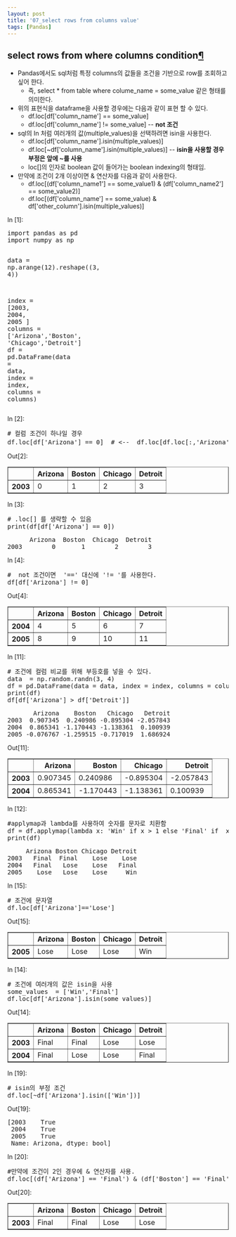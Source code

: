 ```yaml
---
layout: post
title: '07_select rows from columns value'
tags: [Pandas]
---
```

<div class="prompt input_prompt">
</div>
<div class="inner_cell">
<div class="text_cell_render border-box-sizing rendered_html">
<h2 id="select-rows-from-where-columns-condition">select rows from where columns condition<a class="anchor-link" href="#select-rows-from-where-columns-condition">&#182;</a></h2><ul>
<li>Pandas에서도 sql처럼 특정 columns의 값들을 조건을 기반으로 row를 조회하고 싶어 한다.  <ul>
<li>즉, select * from table where colume_name = some_value 같은 형태를 의미한다.</li>
</ul>
</li>
<li>위의 표현식을 dataframe을 사용할 경우에는 다음과 같이 표현 할 수 있다.  <ul>
<li>df.loc[df['column_name'] == some_value] </li>
<li>df.loc[df['column_name'] != some_value]     -- <strong> not 조건 </strong></li>
</ul>
</li>
<li>sql의 In 처럼 여러개의 값(multiple_values)을 선택하려면 isin을 사용한다. <ul>
<li>df.loc[df['column_name'].isin(multiple_values)]   </li>
<li>df.loc[~df['column_name'].isin(multiple_values)]    -- <strong> isin을 사용할 경우 부정은 앞에 ~를 사용   </strong> </li>
<li>loc[]의 인자로 boolean 값이 들어가는 boolean indexing의 형태임.</li>
</ul>
</li>
<li>만약에 조건이 2개 이상이면 &amp; 연산자를 다음과 같이 사용한다.<ul>
<li>df.loc[(df['column_name1'] == some_value1) &amp; (df['column_name2'] == some_value2)]</li>
<li>df.loc[(df['column_name'] == some_value) &amp; df['other_column'].isin(multiple_values)]</li>
</ul>
</li>
</ul>

</div>
</div>
</div>
<div class="cell border-box-sizing code_cell rendered">
<div class="input">
<div class="prompt input_prompt">In&nbsp;[1]:</div>
<div class="inner_cell">
    <div class="input_area">
<div class=" highlight hl-ipython3"><pre><span></span><span class="kn">import</span> <span class="nn">pandas</span> <span class="k">as</span> <span class="nn">pd</span>
<span class="kn">import</span> <span class="nn">numpy</span> <span class="k">as</span> <span class="nn">np</span>

<span class="n">data</span>  <span class="o">=</span> <span class="n">np</span><span class="o">.</span><span class="n">arange</span><span class="p">(</span><span class="mi">12</span><span class="p">)</span><span class="o">.</span><span class="n">reshape</span><span class="p">((</span><span class="mi">3</span><span class="p">,</span> <span class="mi">4</span><span class="p">))</span>

<span class="n">index</span> <span class="o">=</span> <span class="p">[</span><span class="mi">2003</span><span class="p">,</span> <span class="mi">2004</span><span class="p">,</span> <span class="mi">2005</span> <span class="p">]</span>
<span class="n">columns</span> <span class="o">=</span> <span class="p">[</span><span class="s1">&#39;Arizona&#39;</span><span class="p">,</span><span class="s1">&#39;Boston&#39;</span><span class="p">,</span> <span class="s1">&#39;Chicago&#39;</span><span class="p">,</span><span class="s1">&#39;Detroit&#39;</span><span class="p">]</span>
<span class="n">df</span> <span class="o">=</span> <span class="n">pd</span><span class="o">.</span><span class="n">DataFrame</span><span class="p">(</span><span class="n">data</span> <span class="o">=</span> <span class="n">data</span><span class="p">,</span> <span class="n">index</span> <span class="o">=</span> <span class="n">index</span><span class="p">,</span> <span class="n">columns</span> <span class="o">=</span> <span class="n">columns</span><span class="p">)</span>
</pre></div>

</div>
</div>
</div>

</div>
<div class="cell border-box-sizing code_cell rendered">
<div class="input">
<div class="prompt input_prompt">In&nbsp;[2]:</div>
<div class="inner_cell">
    <div class="input_area">
<div class=" highlight hl-ipython3"><pre><span></span><span class="c1"># 컬럼 조건이 하나일 경우</span>
<span class="n">df</span><span class="o">.</span><span class="n">loc</span><span class="p">[</span><span class="n">df</span><span class="p">[</span><span class="s1">&#39;Arizona&#39;</span><span class="p">]</span> <span class="o">==</span> <span class="mi">0</span><span class="p">]</span>  <span class="c1"># &lt;--  df.loc[df.loc[:,&#39;Arizona&#39;] == 0] 와 같은 의미</span>
</pre></div>

</div>
</div>
</div>

<div class="output_wrapper">
<div class="output">


<div class="output_area">
<div class="prompt output_prompt">Out[2]:</div>


<div class="output_html rendered_html output_subarea output_execute_result">
<div>
<style>
    .dataframe thead tr:only-child th {
        text-align: right;
    }

    .dataframe thead th {
        text-align: left;
    }

    .dataframe tbody tr th {
        vertical-align: top;
    }
</style>
<table border="1" class="dataframe">
  <thead>
    <tr style="text-align: right;">
      <th></th>
      <th>Arizona</th>
      <th>Boston</th>
      <th>Chicago</th>
      <th>Detroit</th>
    </tr>
  </thead>
  <tbody>
    <tr>
      <th>2003</th>
      <td>0</td>
      <td>1</td>
      <td>2</td>
      <td>3</td>
    </tr>
  </tbody>
</table>
</div>
</div>

</div>

</div>
</div>

</div>
<div class="cell border-box-sizing code_cell rendered">
<div class="input">
<div class="prompt input_prompt">In&nbsp;[3]:</div>
<div class="inner_cell">
    <div class="input_area">
<div class=" highlight hl-ipython3"><pre><span></span><span class="c1"># .loc[] 를 생략할 수 있음</span>
<span class="nb">print</span><span class="p">(</span><span class="n">df</span><span class="p">[</span><span class="n">df</span><span class="p">[</span><span class="s1">&#39;Arizona&#39;</span><span class="p">]</span> <span class="o">==</span> <span class="mi">0</span><span class="p">])</span> 
</pre></div>

</div>
</div>
</div>

<div class="output_wrapper">
<div class="output">


<div class="output_area">
<div class="prompt"></div>

<div class="output_subarea output_stream output_stdout output_text">
<pre>      Arizona  Boston  Chicago  Detroit
2003        0       1        2        3
</pre>
</div>
</div>

</div>
</div>

</div>
<div class="cell border-box-sizing code_cell rendered">
<div class="input">
<div class="prompt input_prompt">In&nbsp;[4]:</div>
<div class="inner_cell">
    <div class="input_area">
<div class=" highlight hl-ipython3"><pre><span></span><span class="c1">#  not 조건이면  &#39;==&#39; 대신에 &#39;!= &#39;를 사용한다.</span>
<span class="n">df</span><span class="p">[</span><span class="n">df</span><span class="p">[</span><span class="s1">&#39;Arizona&#39;</span><span class="p">]</span> <span class="o">!=</span> <span class="mi">0</span><span class="p">]</span>
</pre></div>

</div>
</div>
</div>

<div class="output_wrapper">
<div class="output">


<div class="output_area">
<div class="prompt output_prompt">Out[4]:</div>


<div class="output_html rendered_html output_subarea output_execute_result">
<div>
<style>
    .dataframe thead tr:only-child th {
        text-align: right;
    }

    .dataframe thead th {
        text-align: left;
    }

    .dataframe tbody tr th {
        vertical-align: top;
    }
</style>
<table border="1" class="dataframe">
  <thead>
    <tr style="text-align: right;">
      <th></th>
      <th>Arizona</th>
      <th>Boston</th>
      <th>Chicago</th>
      <th>Detroit</th>
    </tr>
  </thead>
  <tbody>
    <tr>
      <th>2004</th>
      <td>4</td>
      <td>5</td>
      <td>6</td>
      <td>7</td>
    </tr>
    <tr>
      <th>2005</th>
      <td>8</td>
      <td>9</td>
      <td>10</td>
      <td>11</td>
    </tr>
  </tbody>
</table>
</div>
</div>

</div>

</div>
</div>

</div>
<div class="cell border-box-sizing code_cell rendered">
<div class="input">
<div class="prompt input_prompt">In&nbsp;[11]:</div>
<div class="inner_cell">
    <div class="input_area">
<div class=" highlight hl-ipython3"><pre><span></span><span class="c1"># 조건에 컬럼 비교를 위해 부등호를 넣을 수 있다.</span>
<span class="n">data</span>  <span class="o">=</span> <span class="n">np</span><span class="o">.</span><span class="n">random</span><span class="o">.</span><span class="n">randn</span><span class="p">(</span><span class="mi">3</span><span class="p">,</span> <span class="mi">4</span><span class="p">)</span>
<span class="n">df</span> <span class="o">=</span> <span class="n">pd</span><span class="o">.</span><span class="n">DataFrame</span><span class="p">(</span><span class="n">data</span> <span class="o">=</span> <span class="n">data</span><span class="p">,</span> <span class="n">index</span> <span class="o">=</span> <span class="n">index</span><span class="p">,</span> <span class="n">columns</span> <span class="o">=</span> <span class="n">columns</span><span class="p">)</span>
<span class="nb">print</span><span class="p">(</span><span class="n">df</span><span class="p">)</span>                        
<span class="n">df</span><span class="p">[</span><span class="n">df</span><span class="p">[</span><span class="s1">&#39;Arizona&#39;</span><span class="p">]</span> <span class="o">&gt;</span> <span class="n">df</span><span class="p">[</span><span class="s1">&#39;Detroit&#39;</span><span class="p">]]</span>
</pre></div>

</div>
</div>
</div>

<div class="output_wrapper">
<div class="output">


<div class="output_area">
<div class="prompt"></div>

<div class="output_subarea output_stream output_stdout output_text">
<pre>       Arizona    Boston   Chicago   Detroit
2003  0.907345  0.240986 -0.895304 -2.057843
2004  0.865341 -1.170443 -1.138361  0.100939
2005 -0.076767 -1.259515 -0.717019  1.686924
</pre>
</div>
</div>

<div class="output_area">
<div class="prompt output_prompt">Out[11]:</div>


<div class="output_html rendered_html output_subarea output_execute_result">
<div>
<style>
    .dataframe thead tr:only-child th {
        text-align: right;
    }

    .dataframe thead th {
        text-align: left;
    }

    .dataframe tbody tr th {
        vertical-align: top;
    }
</style>
<table border="1" class="dataframe">
  <thead>
    <tr style="text-align: right;">
      <th></th>
      <th>Arizona</th>
      <th>Boston</th>
      <th>Chicago</th>
      <th>Detroit</th>
    </tr>
  </thead>
  <tbody>
    <tr>
      <th>2003</th>
      <td>0.907345</td>
      <td>0.240986</td>
      <td>-0.895304</td>
      <td>-2.057843</td>
    </tr>
    <tr>
      <th>2004</th>
      <td>0.865341</td>
      <td>-1.170443</td>
      <td>-1.138361</td>
      <td>0.100939</td>
    </tr>
  </tbody>
</table>
</div>
</div>

</div>

</div>
</div>

</div>
<div class="cell border-box-sizing code_cell rendered">
<div class="input">
<div class="prompt input_prompt">In&nbsp;[12]:</div>
<div class="inner_cell">
    <div class="input_area">
<div class=" highlight hl-ipython3"><pre><span></span><span class="c1">#applymap과 lambda를 사용하여 숫자를 문자로 치환함</span>
<span class="n">df</span> <span class="o">=</span> <span class="n">df</span><span class="o">.</span><span class="n">applymap</span><span class="p">(</span><span class="k">lambda</span> <span class="n">x</span><span class="p">:</span> <span class="s1">&#39;Win&#39;</span> <span class="k">if</span> <span class="n">x</span> <span class="o">&gt;</span> <span class="mi">1</span> <span class="k">else</span> <span class="s1">&#39;Final&#39;</span> <span class="k">if</span>  <span class="n">x</span> <span class="o">&gt;</span> <span class="mi">0</span>   <span class="k">else</span> <span class="s1">&#39;Lose&#39;</span><span class="p">)</span> 
<span class="nb">print</span><span class="p">(</span><span class="n">df</span><span class="p">)</span>
</pre></div>

</div>
</div>
</div>

<div class="output_wrapper">
<div class="output">


<div class="output_area">
<div class="prompt"></div>

<div class="output_subarea output_stream output_stdout output_text">
<pre>     Arizona Boston Chicago Detroit
2003   Final  Final    Lose    Lose
2004   Final   Lose    Lose   Final
2005    Lose   Lose    Lose     Win
</pre>
</div>
</div>

</div>
</div>

</div>
<div class="cell border-box-sizing code_cell rendered">
<div class="input">
<div class="prompt input_prompt">In&nbsp;[15]:</div>
<div class="inner_cell">
    <div class="input_area">
<div class=" highlight hl-ipython3"><pre><span></span><span class="c1"># 조건에 문자열 </span>
<span class="n">df</span><span class="o">.</span><span class="n">loc</span><span class="p">[</span><span class="n">df</span><span class="p">[</span><span class="s1">&#39;Arizona&#39;</span><span class="p">]</span><span class="o">==</span><span class="s1">&#39;Lose&#39;</span><span class="p">]</span>
</pre></div>

</div>
</div>
</div>

<div class="output_wrapper">
<div class="output">


<div class="output_area">
<div class="prompt output_prompt">Out[15]:</div>


<div class="output_html rendered_html output_subarea output_execute_result">
<div>
<style>
    .dataframe thead tr:only-child th {
        text-align: right;
    }

    .dataframe thead th {
        text-align: left;
    }

    .dataframe tbody tr th {
        vertical-align: top;
    }
</style>
<table border="1" class="dataframe">
  <thead>
    <tr style="text-align: right;">
      <th></th>
      <th>Arizona</th>
      <th>Boston</th>
      <th>Chicago</th>
      <th>Detroit</th>
    </tr>
  </thead>
  <tbody>
    <tr>
      <th>2005</th>
      <td>Lose</td>
      <td>Lose</td>
      <td>Lose</td>
      <td>Win</td>
    </tr>
  </tbody>
</table>
</div>
</div>

</div>

</div>
</div>

</div>
<div class="cell border-box-sizing code_cell rendered">
<div class="input">
<div class="prompt input_prompt">In&nbsp;[14]:</div>
<div class="inner_cell">
    <div class="input_area">
<div class=" highlight hl-ipython3"><pre><span></span><span class="c1"># 조건에 여러개의 값은 isin을 사용</span>
<span class="n">some_values</span>  <span class="o">=</span> <span class="p">[</span><span class="s1">&#39;Win&#39;</span><span class="p">,</span><span class="s1">&#39;Final&#39;</span><span class="p">]</span>
<span class="n">df</span><span class="o">.</span><span class="n">loc</span><span class="p">[</span><span class="n">df</span><span class="p">[</span><span class="s1">&#39;Arizona&#39;</span><span class="p">]</span><span class="o">.</span><span class="n">isin</span><span class="p">(</span><span class="n">some_values</span><span class="p">)]</span>  
</pre></div>

</div>
</div>
</div>

<div class="output_wrapper">
<div class="output">


<div class="output_area">
<div class="prompt output_prompt">Out[14]:</div>


<div class="output_html rendered_html output_subarea output_execute_result">
<div>
<style>
    .dataframe thead tr:only-child th {
        text-align: right;
    }

    .dataframe thead th {
        text-align: left;
    }

    .dataframe tbody tr th {
        vertical-align: top;
    }
</style>
<table border="1" class="dataframe">
  <thead>
    <tr style="text-align: right;">
      <th></th>
      <th>Arizona</th>
      <th>Boston</th>
      <th>Chicago</th>
      <th>Detroit</th>
    </tr>
  </thead>
  <tbody>
    <tr>
      <th>2003</th>
      <td>Final</td>
      <td>Final</td>
      <td>Lose</td>
      <td>Lose</td>
    </tr>
    <tr>
      <th>2004</th>
      <td>Final</td>
      <td>Lose</td>
      <td>Lose</td>
      <td>Final</td>
    </tr>
  </tbody>
</table>
</div>
</div>

</div>

</div>
</div>

</div>
<div class="cell border-box-sizing code_cell rendered">
<div class="input">
<div class="prompt input_prompt">In&nbsp;[19]:</div>
<div class="inner_cell">
    <div class="input_area">
<div class=" highlight hl-ipython3"><pre><span></span><span class="c1"># isin의 부정 조건 </span>
<span class="n">df</span><span class="o">.</span><span class="n">loc</span><span class="p">[</span><span class="o">~</span><span class="n">df</span><span class="p">[</span><span class="s1">&#39;Arizona&#39;</span><span class="p">]</span><span class="o">.</span><span class="n">isin</span><span class="p">([</span><span class="s1">&#39;Win&#39;</span><span class="p">])]</span>
</pre></div>

</div>
</div>
</div>

<div class="output_wrapper">
<div class="output">


<div class="output_area">
<div class="prompt output_prompt">Out[19]:</div>



<div class="output_text output_subarea output_execute_result">
<pre>[2003    True
 2004    True
 2005    True
 Name: Arizona, dtype: bool]</pre>
</div>

</div>

</div>
</div>

</div>
<div class="cell border-box-sizing code_cell rendered">
<div class="input">
<div class="prompt input_prompt">In&nbsp;[20]:</div>
<div class="inner_cell">
    <div class="input_area">
<div class=" highlight hl-ipython3"><pre><span></span><span class="c1">#만약에 조건이 2인 경우에 &amp; 연산자를 사용.</span>
<span class="n">df</span><span class="o">.</span><span class="n">loc</span><span class="p">[(</span><span class="n">df</span><span class="p">[</span><span class="s1">&#39;Arizona&#39;</span><span class="p">]</span> <span class="o">==</span> <span class="s1">&#39;Final&#39;</span><span class="p">)</span> <span class="o">&amp;</span> <span class="p">(</span><span class="n">df</span><span class="p">[</span><span class="s1">&#39;Boston&#39;</span><span class="p">]</span> <span class="o">==</span> <span class="s1">&#39;Final&#39;</span><span class="p">)]</span>
</pre></div>

</div>
</div>
</div>

<div class="output_wrapper">
<div class="output">


<div class="output_area">
<div class="prompt output_prompt">Out[20]:</div>


<div class="output_html rendered_html output_subarea output_execute_result">
<div>
<style>
    .dataframe thead tr:only-child th {
        text-align: right;
    }

    .dataframe thead th {
        text-align: left;
    }

    .dataframe tbody tr th {
        vertical-align: top;
    }
</style>
<table border="1" class="dataframe">
  <thead>
    <tr style="text-align: right;">
      <th></th>
      <th>Arizona</th>
      <th>Boston</th>
      <th>Chicago</th>
      <th>Detroit</th>
    </tr>
  </thead>
  <tbody>
    <tr>
      <th>2003</th>
      <td>Final</td>
      <td>Final</td>
      <td>Lose</td>
      <td>Lose</td>
    </tr>
  </tbody>
</table>
</div>
</div>

</div>

</div>
</div>

</div>
 

